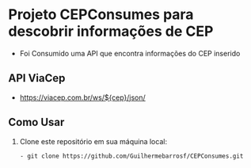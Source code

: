 # Projeto CEPConsumes para descobrir informações de CEP

  - Foi Consumido uma API que encontra informações do CEP inserido
    
## API ViaCep
  - https://viacep.com.br/ws/${cep}/json/

## Como Usar

1. Clone este repositório em sua máquina local:

   ```bash
   - git clone https://github.com/Guilhermebarrosf/CEPConsumes.git
